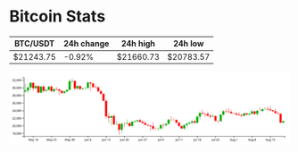 # Bitcoin Stats

BTC/USDT|24h change|24h high|24h low|
|---|---|---|---|
|$21243.75|-0.92%|$21660.73|$20783.57|

<img src="./chart.svg">
